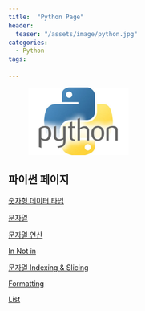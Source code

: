 ```yaml
---
title:  "Python Page"
header:
  teaser: "/assets/image/python.jpg"
categories: 
  - Python
tags:

---
```

<figure>
	<img src="/assets/image/python.jpg" alt="python" style="width:200px" >
</figure>

<H2>파이썬 페이지</H2>

[숫자형 데이터 타입](https://souuul.github.io/python/Numeric-Data-Type/) 

[문자열](https://souuul.github.io/python/Text-sequence/) 

[문자열 연산](https://souuul.github.io/python/Text-operation/) 

[In Not in](https://souuul.github.io/python/In-Not/) 

[문자열 Indexing & Slicing](https://souuul.github.io/python/Idexing-Slicing/) 

[Formatting](https://souuul.github.io/python/Formatting/) 

[List](https://souuul.github.io/python/List/) 